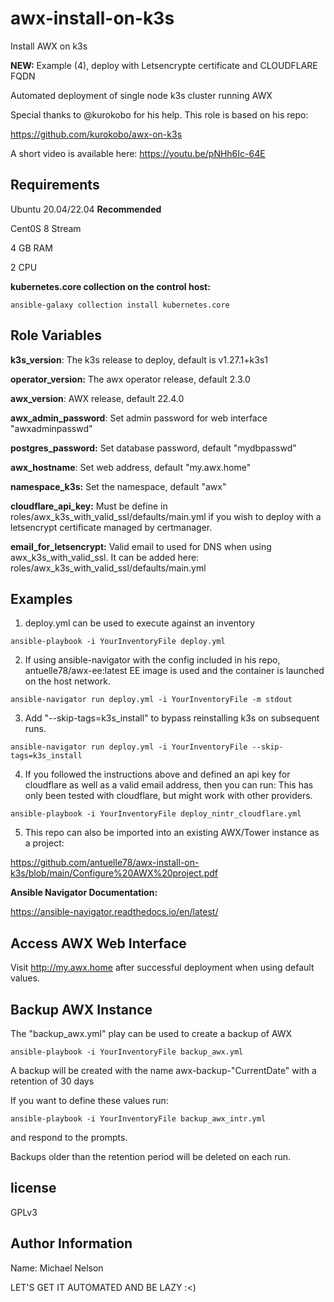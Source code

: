 # awx-install-on-k3s

Install AWX on k3s

**NEW:** Example (4), deploy with Letsencrypte certificate and CLOUDFLARE FQDN

Automated deployment of single node k3s cluster running AWX

Special thanks to @kurokobo for his help. This role is based on his repo:

https://github.com/kurokobo/awx-on-k3s

A short video is available here: https://youtu.be/pNHh6Ic-64E

## Requirements

Ubuntu 20.04/22.04 **Recommended**

Cent0S 8 Stream

4 GB RAM

2 CPU

**kubernetes.core collection on the control host:**

```
ansible-galaxy collection install kubernetes.core

```

## Role Variables

**k3s_version**: The k3s release to deploy, default is v1.27.1+k3s1

**operator_version:** The awx operator release, default 2.3.0

**awx_version**: AWX release, default 22.4.0

**awx_admin_password**: Set admin password for web interface "awxadminpasswd"

**postgres_password:** Set database password, default "mydbpasswd"

**awx_hostname**: Set web address, default "my.awx.home"

**namespace_k3s:** Set the namespace, default "awx"

**cloudflare_api_key:** Must be define in roles/awx_k3s_with_valid_ssl/defaults/main.yml
if you wish to deploy with a letsencrypt certificate managed by certmanager.

**email_for_letsencrypt:** Valid email to used for DNS when using awx_k3s_with_valid_ssl.
It can be added here: roles/awx_k3s_with_valid_ssl/defaults/main.yml

## Examples

1. deploy.yml can be used to execute against an inventory

```
ansible-playbook -i YourInventoryFile deploy.yml

```

2. If using ansible-navigator with the config included in his repo,
   antuelle78/awx-ee:latest EE image is used and the container is launched on
   the host network.

```
ansible-navigator run deploy.yml -i YourInventoryFile -m stdout

```

3. Add "--skip-tags=k3s_install" to bypass reinstalling k3s on subsequent runs.

```
ansible-navigator run deploy.yml -i YourInventoryFile --skip-tags=k3s_install

```

4. If you followed the instructions above and defined an api key for cloudflare as well as
   a valid email address, then you can run:
   This has only been tested with cloudflare, but might work with other providers.

```
ansible-playbook -i YourInventoryFile deploy_nintr_cloudflare.yml

```

5. This repo can also be imported into an existing AWX/Tower instance as a project:

https://github.com/antuelle78/awx-install-on-k3s/blob/main/Configure%20AWX%20project.pdf

**Ansible Navigator Documentation:**

https://ansible-navigator.readthedocs.io/en/latest/

## Access AWX Web Interface

Visit http://my.awx.home after successful deployment when using default values.

## Backup AWX Instance

The "backup_awx.yml" play can be used to create a backup of AWX

```
ansible-playbook -i YourInventoryFile backup_awx.yml

```

A backup will be created with the name awx-backup-"CurrentDate" with
a retention of 30 days

If you want to define these values run:

```
ansible-playbook -i YourInventoryFile backup_awx_intr.yml

```

and respond to the prompts.

Backups older than the retention period will be deleted on each run.

## license

GPLv3

## Author Information

Name: Michael Nelson

LET'S GET IT AUTOMATED AND BE LAZY :<)
